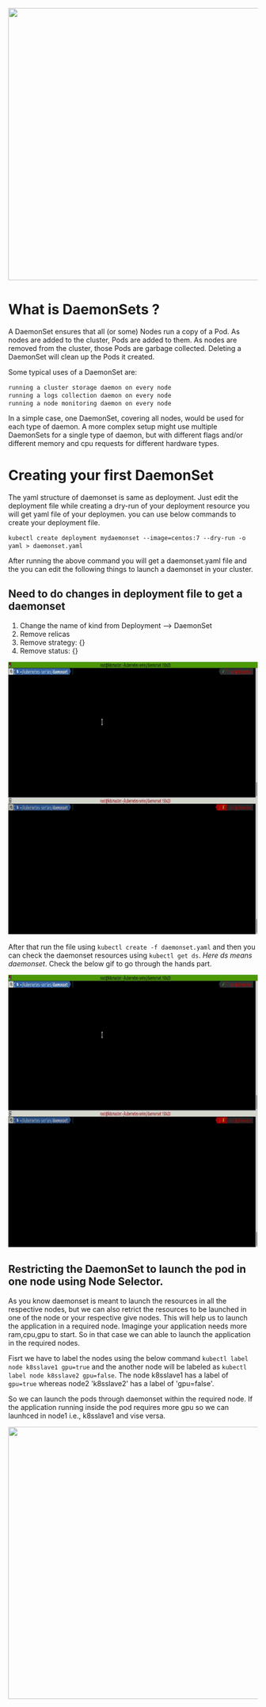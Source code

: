 <p align="center">
  <img width="1000" height="550" src="https://cdn.journaldev.com/wp-content/uploads/2021/04/Kubernetes-Daemonset.png">
</p>

# What is DaemonSets ?

A DaemonSet ensures that all (or some) Nodes run a copy of a Pod. As nodes are added to the cluster, Pods are added to them. As nodes are removed from the cluster, those Pods are garbage collected. Deleting a DaemonSet will clean up the Pods it created.

Some typical uses of a DaemonSet are:

    running a cluster storage daemon on every node
    running a logs collection daemon on every node
    running a node monitoring daemon on every node

In a simple case, one DaemonSet, covering all nodes, would be used for each type of daemon. A more complex setup might use multiple DaemonSets for a single type of daemon, but with different flags and/or different memory and cpu requests for different hardware types.

# Creating your first DaemonSet
The yaml structure of daemonset is same as deployment. Just edit the deployment file while creating a dry-run of your deployment resource you will get yaml file of your deploymen. you can use below commands to create your deployment file.
```
kubectl create deployment mydaemonset --image=centos:7 --dry-run -o yaml > daemonset.yaml
```
After running the above command you will get a daemonset.yaml file and the you can edit the following things to launch a daemonset in your cluster.
## Need to do changes in deployment file to get a daemonset
1. Change the name of kind from Deployment --> DaemonSet
2. Remove relicas 
3. Remove   strategy: {}
4. Remove status: {}

<p align="center">
  <img width="1000" height="550" src="https://github.com/amit17133129/images/blob/main/images/creating%20daemonset.gif?raw=true">
</p>


After that run the file using `kubectl create -f daemonset.yaml` and then you can check the daemonset resources using `kubectl get ds`. *Here ds means daemonset*. 
Check the below gif to go through the hands part. 

<p align="center">
  <img width="1000" height="550" src="https://github.com/amit17133129/images/blob/main/images/creating%20daemonset.gif?raw=true">
</p>

## Restricting the DaemonSet to launch the pod in one node using Node Selector.
As you know daemonset is meant to launch the resources in all the respective nodes, but we can also retrict the resources to be launched in one of the node or your respective give nodes. This will help us to launch the application in a required node. Imaginge your application needs more ram,cpu,gpu to start. So in that case we can able to launch the application in the required nodes.

Fisrt we have to label the nodes using the below command `kubectl label node k8sslave1 gpu=true` and the another node will be labeled as `kubectl label node k8sslave2 gpu=false`. The node k8sslave1 has a label of `gpu=true` whereas node2 'k8sslave2' has a label of 'gpu=false'.

So we can launch the pods through daemonset within the required node. If the application running inside the pod requires more gpu so we can launhced in node1 i.e., k8sslave1 and vise versa.


<p align="center">
  <img width="1000" height="550" src="https://github.com/amit17133129/images/blob/main/images/DaemonSet_nodeSelector.gif?raw=true">
</p>

